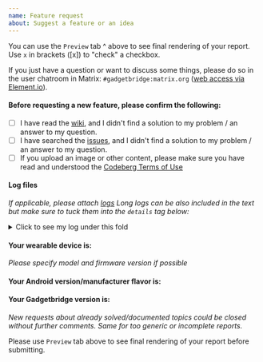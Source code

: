 ```yaml
---
name: Feature request
about: Suggest a feature or an idea
---
```

You can use the `Preview` tab ^ above to see final rendering of your report. Use `x` in brackets ([x]) to "check" a checkbox.

If you just have a question or want to discuss some things, please do so in the user chatroom in Matrix: `#gadgetbridge:matrix.org` ([web access via Element.io](https://app.element.io/#/room/#gadgetbridge:matrix.org)).

#### Before requesting a new feature, please confirm the following:
- [ ] I have read the [wiki](https://codeberg.org/Freeyourgadget/Gadgetbridge/wiki), and I didn't find a solution to my problem / an answer to my question.
- [ ] I have searched the [issues](https://codeberg.org/Freeyourgadget/Gadgetbridge/issues), and I didn't find a solution to my problem / an answer to my question.
- [ ] If you upload an image or other content, please make sure you have read and understood the [Codeberg Terms of Use](https://codeberg.org/Codeberg/org/src/branch/main/TermsOfUse.md)

#### Log files
*If applicable, please attach [logs](https://codeberg.org/Freeyourgadget/Gadgetbridge/wiki/Log-Files)*
*Long logs can be also included in the text but make sure to tuck them into the `details` tag below:*

<details>
  <summary>Click to see my log under this fold</summary>

```
Here go lines of your log.
```
</details>


#### Your wearable device is:

*Please specify model and firmware version if possible*

#### Your Android version/manufacturer flavor is:

#### Your Gadgetbridge version is:



*New requests about already solved/documented topics could be closed without further comments. Same for too generic or incomplete reports.*

Please use `Preview` tab above to see final rendering of your report before submitting.

